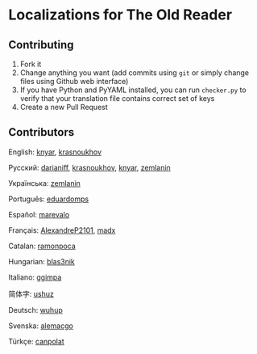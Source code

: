 # Localizations for The Old Reader

## Contributing

1. Fork it
1. Change anything you want (add commits using ```git``` or simply change files using Github web interface)
1. If you have Python and PyYAML installed, you can run ```checker.py``` to verify that your translation file contains correct set of keys
1. Create a new Pull Request

## Contributors

English: [knyar](https://github.com/knyar), [krasnoukhov](https://github.com/krasnoukhov)

Русский: [darianiff](https://github.com/darianiff), [krasnoukhov](https://github.com/krasnoukhov), [knyar](https://github.com/knyar), [zemlanin](https://github.com/zemlanin)

Українська: [zemlanin](https://github.com/zemlanin)

Português: [eduardomps](https://github.com/eduardomps)

Español: [marevalo](https://github.com/marevalo)

Français: [AlexandreP2101](https://github.com/AlexandreP2101), [madx](https://github.com/madx)

Catalan: [ramonpoca](https://github.com/ramonpoca)

Hungarian: [blas3nik](https://github.com/blas3nik)

Italiano: [ggimpa](https://github.com/ggimpa)

简体字: [ushuz](https://github.com/ushuz)

Deutsch: [wuhup](https://github.com/wuhup)

Svenska: [alemacgo](https://github.com/alemacgo)

Türkçe: [canpolat](https://github.com/canpolat)
